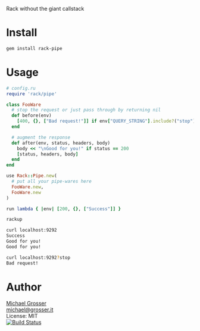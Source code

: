 Rack without the giant callstack

Install
=======

```Bash
gem install rack-pipe
```

Usage
=====


<!-- example -->
```Ruby
# config.ru
require 'rack/pipe'

class FooWare
  # stop the request or just pass through by returning nil
  def before(env)
    [400, {}, ["Bad request!"]] if env["QUERY_STRING"].include?("stop")
  end

  # augment the response
  def after(env, status, headers, body)
    body << "\nGood for you!" if status == 200
    [status, headers, body]
  end
end

use Rack::Pipe.new(
  # put all your pipe-wares here
  FooWare.new,
  FooWare.new
)

run lambda { |env| [200, {}, ["Success"]] }
```
<!-- example -->

```Bash
rackup

curl localhost:9292
Success
Good for you!
Good for you!

curl localhost:9292?stop
Bad request!
```

Author
======
[Michael Grosser](http://grosser.it)<br/>
michael@grosser.it<br/>
License: MIT<br/>
[![Build Status](https://travis-ci.org/grosser/rack-pipe.png)](https://travis-ci.org/grosser/rack-pipe)
